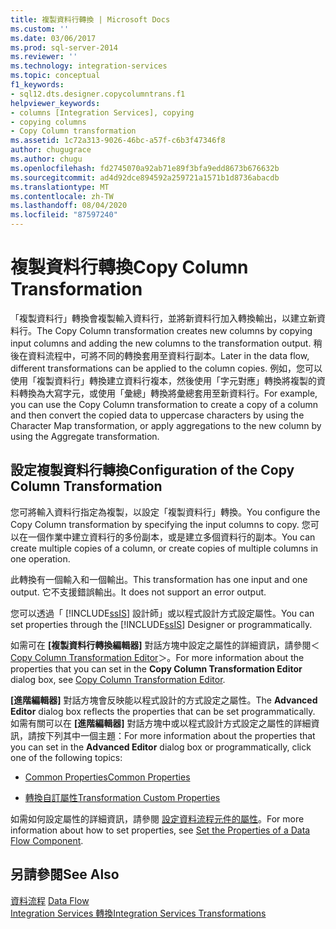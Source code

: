 ```yaml
---
title: 複製資料行轉換 | Microsoft Docs
ms.custom: ''
ms.date: 03/06/2017
ms.prod: sql-server-2014
ms.reviewer: ''
ms.technology: integration-services
ms.topic: conceptual
f1_keywords:
- sql12.dts.designer.copycolumntrans.f1
helpviewer_keywords:
- columns [Integration Services], copying
- copying columns
- Copy Column transformation
ms.assetid: 1c72a313-9026-46bc-a57f-c6b3f47346f8
author: chugugrace
ms.author: chugu
ms.openlocfilehash: fd2745070a92ab71e89f3bfa9edd8673b676632b
ms.sourcegitcommit: ad4d92dce894592a259721a1571b1d8736abacdb
ms.translationtype: MT
ms.contentlocale: zh-TW
ms.lasthandoff: 08/04/2020
ms.locfileid: "87597240"
---
```

# <a name="copy-column-transformation"></a><span data-ttu-id="3cdde-102">複製資料行轉換</span><span class="sxs-lookup"><span data-stu-id="3cdde-102">Copy Column Transformation</span></span>
  <span data-ttu-id="3cdde-103">「複製資料行」轉換會複製輸入資料行，並將新資料行加入轉換輸出，以建立新資料行。</span><span class="sxs-lookup"><span data-stu-id="3cdde-103">The Copy Column transformation creates new columns by copying input columns and adding the new columns to the transformation output.</span></span> <span data-ttu-id="3cdde-104">稍後在資料流程中，可將不同的轉換套用至資料行副本。</span><span class="sxs-lookup"><span data-stu-id="3cdde-104">Later in the data flow, different transformations can be applied to the column copies.</span></span> <span data-ttu-id="3cdde-105">例如，您可以使用「複製資料行」轉換建立資料行複本，然後使用「字元對應」轉換將複製的資料轉換為大寫字元，或使用「彙總」轉換將彙總套用至新資料行。</span><span class="sxs-lookup"><span data-stu-id="3cdde-105">For example, you can use the Copy Column transformation to create a copy of a column and then convert the copied data to uppercase characters by using the Character Map transformation, or apply aggregations to the new column by using the Aggregate transformation.</span></span>  
  
## <a name="configuration-of-the-copy-column-transformation"></a><span data-ttu-id="3cdde-106">設定複製資料行轉換</span><span class="sxs-lookup"><span data-stu-id="3cdde-106">Configuration of the Copy Column Transformation</span></span>  
 <span data-ttu-id="3cdde-107">您可將輸入資料行指定為複製，以設定「複製資料行」轉換。</span><span class="sxs-lookup"><span data-stu-id="3cdde-107">You configure the Copy Column transformation by specifying the input columns to copy.</span></span> <span data-ttu-id="3cdde-108">您可以在一個作業中建立資料行的多份副本，或是建立多個資料行的副本。</span><span class="sxs-lookup"><span data-stu-id="3cdde-108">You can create multiple copies of a column, or create copies of multiple columns in one operation.</span></span>  
  
 <span data-ttu-id="3cdde-109">此轉換有一個輸入和一個輸出。</span><span class="sxs-lookup"><span data-stu-id="3cdde-109">This transformation has one input and one output.</span></span> <span data-ttu-id="3cdde-110">它不支援錯誤輸出。</span><span class="sxs-lookup"><span data-stu-id="3cdde-110">It does not support an error output.</span></span>  
  
 <span data-ttu-id="3cdde-111">您可以透過「 [!INCLUDE[ssIS](../../../includes/ssis-md.md)] 設計師」或以程式設計方式設定屬性。</span><span class="sxs-lookup"><span data-stu-id="3cdde-111">You can set properties through the [!INCLUDE[ssIS](../../../includes/ssis-md.md)] Designer or programmatically.</span></span>  
  
 <span data-ttu-id="3cdde-112">如需可在 **[複製資料行轉換編輯器]** 對話方塊中設定之屬性的詳細資訊，請參閱＜ [Copy Column Transformation Editor](../../copy-column-transformation-editor.md)＞。</span><span class="sxs-lookup"><span data-stu-id="3cdde-112">For more information about the properties that you can set in the **Copy Column Transformation Editor** dialog box, see [Copy Column Transformation Editor](../../copy-column-transformation-editor.md).</span></span>  
  
 <span data-ttu-id="3cdde-113">**[進階編輯器]** 對話方塊會反映能以程式設計的方式設定之屬性。</span><span class="sxs-lookup"><span data-stu-id="3cdde-113">The **Advanced Editor** dialog box reflects the properties that can be set programmatically.</span></span> <span data-ttu-id="3cdde-114">如需有關可以在 **[進階編輯器]** 對話方塊中或以程式設計方式設定之屬性的詳細資訊，請按下列其中一個主題：</span><span class="sxs-lookup"><span data-stu-id="3cdde-114">For more information about the properties that you can set in the **Advanced Editor** dialog box or programmatically, click one of the following topics:</span></span>  
  
-   [<span data-ttu-id="3cdde-115">Common Properties</span><span class="sxs-lookup"><span data-stu-id="3cdde-115">Common Properties</span></span>](../../common-properties.md)  
  
-   [<span data-ttu-id="3cdde-116">轉換自訂屬性</span><span class="sxs-lookup"><span data-stu-id="3cdde-116">Transformation Custom Properties</span></span>](transformation-custom-properties.md)  
  
 <span data-ttu-id="3cdde-117">如需如何設定屬性的詳細資訊，請參閱 [設定資料流程元件的屬性](../set-the-properties-of-a-data-flow-component.md)。</span><span class="sxs-lookup"><span data-stu-id="3cdde-117">For more information about how to set properties, see [Set the Properties of a Data Flow Component](../set-the-properties-of-a-data-flow-component.md).</span></span>  
  
## <a name="see-also"></a><span data-ttu-id="3cdde-118">另請參閱</span><span class="sxs-lookup"><span data-stu-id="3cdde-118">See Also</span></span>  
 <span data-ttu-id="3cdde-119">[資料流程](../data-flow.md) </span><span class="sxs-lookup"><span data-stu-id="3cdde-119">[Data Flow](../data-flow.md) </span></span>  
 [<span data-ttu-id="3cdde-120">Integration Services 轉換</span><span class="sxs-lookup"><span data-stu-id="3cdde-120">Integration Services Transformations</span></span>](integration-services-transformations.md)  
  
  
